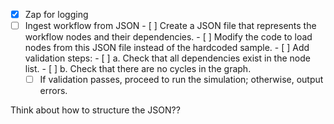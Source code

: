 - [x] Zap for logging
- [ ] Ingest workflow from JSON
	  - [ ] Create a JSON file that represents the workflow nodes and their dependencies.
	  - [ ] Modify the code to load nodes from this JSON file instead of the hardcoded sample.
	  - [ ] Add validation steps:
		  - [ ] a. Check that all dependencies exist in the node list.
		  - [ ] b. Check that there are no cycles in the graph.
	 - [ ] If validation passes, proceed to run the simulation; otherwise, output errors.

Think about how to structure the JSON??